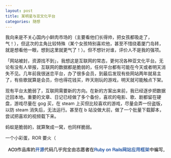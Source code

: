 ```yaml
---
layout: post
title: 某明星与亚文化平台
categories: 随想
---
```


我向来是不关心国内小鲜肉市场的（主要看他们长得帅，把女孩都吸走了，气！），但这次的主角比较特殊（某个女孩特别喜欢他，甚至不惜绕着厦门岛转，就是想看他一眼，想到这里就更气了！）。但不想针对谁，评价人不是我的强项。

「网站被封，资源找不到」，我想这是互联网的常态，更何况各种亚文化平台。无论有没有人举报，互联网的数据都是脆弱的，任何平台都有可能在今天或者明天消失不见。几年前我很迷恋平台，办了很多会员，到最后发现有些网站两年就易主了，有些歌就算是会员，你也得花钱买，昨天刚玩的游戏，明天就可能触点下架。

现有平台太脆弱了，互联网需要新的方向。在新的方案出来前，我已经逐步把数据迁回本地。重要的文章、日记已经做了多个备份，喜欢的电影、歌、剧都留在硬盘，游戏尽量在 gog 买，在 steam 上买但比较喜欢的游戏，尽量会弄一份盗版，以防 steam 消失后，无法运行。甚至在 b 站没做大前，做了一个批量下载脚本，尝试把喜欢的视频载下来。

蚂蚁是脆弱的，就算聚成一窝，也同样脆弱。

一个小彩蛋，ROR 要火（

![小网站是由ror做的](/assets/2020-03-07-mou-ming-xin-he-ya-wen-hua-ping-tai/WechatIMG87.jpeg)